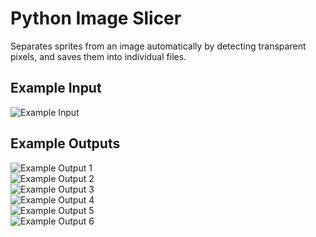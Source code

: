 # Python Image Slicer
Separates sprites from an image automatically by detecting transparent pixels, and saves them into individual files. 


## Example Input

![Example Input](https://imgur.com/5PArrA2.png)

## Example Outputs

![Example Output 1](https://i.imgur.com/cNm5Trx.png)\
![Example Output 2](https://imgur.com/UCf1ZDP.png)\
![Example Output 3](https://imgur.com/hzAPd9g.png)\
![Example Output 4](https://imgur.com/DO8PRA0.png)\
![Example Output 5](https://imgur.com/y7Mdz6f.png)\
![Example Output 6](https://imgur.com/MrVjiNJ.png)
